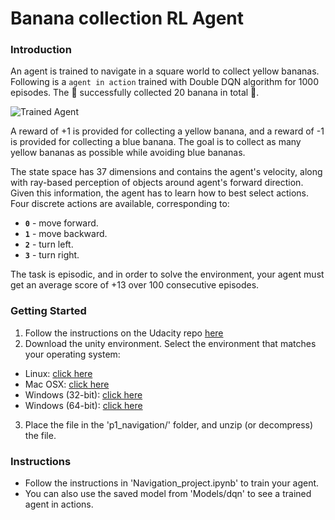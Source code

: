 [//]: # (Image References)

[image1]: https://github.com/Zaharah/unity-navigation-DRL-DQN/blob/master/Images/solved_banana.gif "Trained Agent"

# Banana collection RL Agent

### Introduction

An agent is trained to navigate in a square world to collect yellow bananas.  Following is a `agent in action`  trained with Double DQN algorithm for 1000 episodes. The :robot: successfully collected 20 banana in total :star_struck:.  

![Trained Agent][image1]

A reward of +1 is provided for collecting a yellow banana, and a reward of -1 is provided for collecting a blue banana.  The goal is to collect as many yellow bananas as possible while avoiding blue bananas.  

The state space has 37 dimensions and contains the agent's velocity, along with ray-based perception of objects around agent's forward direction.  Given this information, the agent has to learn how to best select actions.  Four discrete actions are available, corresponding to:
- **`0`** - move forward.
- **`1`** - move backward.
- **`2`** - turn left.
- **`3`** - turn right.

The task is episodic, and in order to solve the environment, your agent must get an average score of +13 over 100 consecutive episodes.

### Getting Started

1. Follow the instructions on the Udacity repo [here](https://github.com/udacity/deep-reinforcement-learning/#dependencies)
2. Download the unity environment. Select the environment that matches your operating system:

* Linux: [click here](https://s3-us-west-1.amazonaws.com/udacity-drlnd/P1/Banana/Banana_Linux.zip)
* Mac OSX: [click here](https://s3-us-west-1.amazonaws.com/udacity-drlnd/P1/Banana/Banana.app.zip)
* Windows (32-bit): [click here](https://s3-us-west-1.amazonaws.com/udacity-drlnd/P1/Banana/Banana_Windows_x86.zip)
* Windows (64-bit): [click here](https://s3-us-west-1.amazonaws.com/udacity-drlnd/P1/Banana/Banana_Windows_x86_64.zip)

3. Place the file in the 'p1_navigation/' folder, and unzip (or decompress) the file.

### Instructions

* Follow the instructions in 'Navigation_project.ipynb' to train your agent.
* You can also use the saved model from 'Models/dqn' to see a trained agent in actions. 

